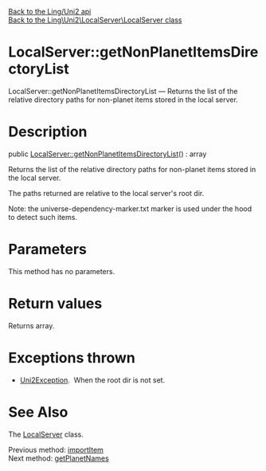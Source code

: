 [Back to the Ling/Uni2 api](https://github.com/lingtalfi/Uni2/blob/master/doc/api/Ling/Uni2.md)<br>
[Back to the Ling\Uni2\LocalServer\LocalServer class](https://github.com/lingtalfi/Uni2/blob/master/doc/api/Ling/Uni2/LocalServer/LocalServer.md)


LocalServer::getNonPlanetItemsDirectoryList
================



LocalServer::getNonPlanetItemsDirectoryList — Returns the list of the relative directory paths for non-planet items stored in the local server.




Description
================


public [LocalServer::getNonPlanetItemsDirectoryList](https://github.com/lingtalfi/Uni2/blob/master/doc/api/Ling/Uni2/LocalServer/LocalServer/getNonPlanetItemsDirectoryList.md)() : array




Returns the list of the relative directory paths for non-planet items stored in the local server.

The paths returned are relative to the local server's root dir.

Note: the universe-dependency-marker.txt marker is used under the hood to detect such items.




Parameters
================

This method has no parameters.


Return values
================

Returns array.


Exceptions thrown
================

- [Uni2Exception](https://github.com/lingtalfi/Uni2/blob/master/doc/api/Ling/Uni2/Exception/Uni2Exception.md).&nbsp;
When the root dir is not set.






See Also
================

The [LocalServer](https://github.com/lingtalfi/Uni2/blob/master/doc/api/Ling/Uni2/LocalServer/LocalServer.md) class.

Previous method: [importItem](https://github.com/lingtalfi/Uni2/blob/master/doc/api/Ling/Uni2/LocalServer/LocalServer/importItem.md)<br>Next method: [getPlanetNames](https://github.com/lingtalfi/Uni2/blob/master/doc/api/Ling/Uni2/LocalServer/LocalServer/getPlanetNames.md)<br>

